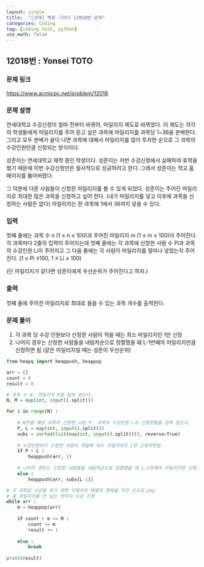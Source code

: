 ```yaml
---
layout: single
title:  "[코테] 백준 그리디 12018번 문제"
categories: Coding
tag: [coding test, python]
use_math: false
---
```


## 12018번 : Yonsei TOTO
### 문제 링크
<https://www.acmicpc.net/problem/12018>

### 문제 설명
연세대학교 수강신청이 얼마 전부터 바뀌어, 마일리지 제도로 바뀌었다. 이 제도는 각각의 학생들에게 마일리지를 주어 듣고 싶은 과목에 마일리지를 과목당 1~36을 분배한다. 그리고 모두 분배가 끝이 나면 과목에 대해서 마일리지를 많이 투자한 순으로 그 과목의 수강인원만큼 신청되는 방식이다.

성준이는 연세대학교 재학 중인 학생이다. 성준이는 저번 수강신청에서 실패하여 휴학을 했기 때문에 이번 수강신청만은 필사적으로 성공하려고 한다. 그래서 성준이는 학교 홈페이지를 뚫어버렸다.

그 덕분에 다른 사람들이 신청한 마일리지를 볼 수 있게 되었다. 성준이는 주어진 마일리지로 최대한 많은 과목을 신청하고 싶어 한다. (내가 마일리지를 넣고 이후에 과목을 신청하는 사람은 없다) 마일리지는 한 과목에 1에서 36까지 넣을 수 있다.

### 입력
첫째 줄에는 과목 수 n (1 ≤ n ≤ 100)과 주어진 마일리지 m (1 ≤ m ≤ 100)이 주어진다. 각 과목마다 2줄의 입력이 주어지는데 첫째 줄에는 각 과목에 신청한 사람 수 Pi과 과목의 수강인원 Li이 주어지고 그 다음 줄에는 각 사람이 마일리지를 얼마나 넣었는지 주어진다. (1 ≤ Pi ≤100, 1 ≤ Li ≤ 100)

(단 마일리지가 같다면 성준이에게 우선순위가 주어진다고 하자.)

### 출력
첫째 줄에 주어진 마일리지로 최대로 들을 수 있는 과목 개수를 출력한다.

### 문제 풀이
1. 각 과목 당 수강 인원보다 신청한 사람이 적을 때는 최소 마일리지인 1만 신청
2. 나머지 경우는 신청한 사람들을 내림차순으로 정렬했을 떄 L-1번째의 마일리지만큼 신청하면 됨 (같은 마일리지일 때는 성준이 우선순위)


```python
from heapq import heappush, heappop

arr = []
count = 0
result = 0

# 과목 수 N, 마일리지 M을 입력 받는다.
N, M = map(int, input().split())

for i in range(N) :
    
    # N만큼 해당 과목의 신청한 사람 P, 과목의 수강인원 L과 신청현황을 입력 받는다.
    P, L = map(int, input().split())
    subs = sorted(list(map(int, input().split())), reverse=True)
    
    # 수강인원보다 신청한 사람이 적을떄 최소 마일리지인 1만 신청하면됨
    if P < L :
        heappush(arr, 1)
        
    # 나머지 경우는 신청한 사람들을 내림차순으로 정렬했을 때 L-1번째의 마일리지만 신청하면 됨
    else :
        heappush(arr, subs[L-1])

# 각 과목당 수강을 하기 위한 마일리지 배열의 항목을 작은 순으로 pop
# 총 마일리지를 안 넘는 한까지 수강 신청
while arr :
    m = heappop(arr)
    
    if count + m <= M : 
        count += m
        result += 1
    
    else : 
        break
        
print(result)
```
